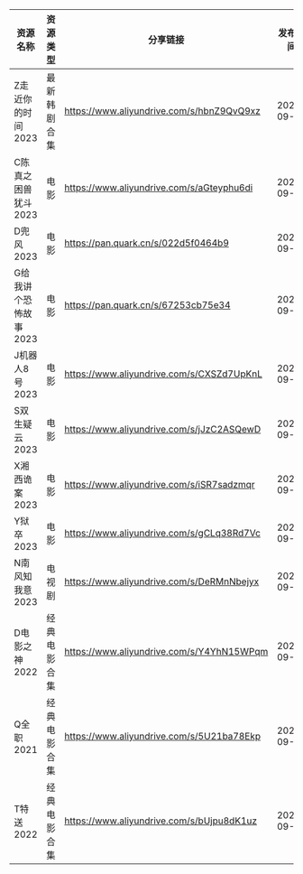 | 资源名称          | 资源类型   | 分享链接                                      | 发布时间       |
| ------------- | ------ | ----------------------------------------- | ---------- |
| Z走近你的时间2023   | 最新韩剧合集 | https://www.aliyundrive.com/s/hbnZ9QvQ9xz | 2023-09-13 |
| C陈真之困兽犹斗2023  | 电影     | https://www.aliyundrive.com/s/aGteyphu6di | 2023-09-13 |
| D兜风2023       | 电影     | https://pan.quark.cn/s/022d5f0464b9       | 2023-09-13 |
| G给我讲个恐怖故事2023 | 电影     | https://pan.quark.cn/s/67253cb75e34       | 2023-09-13 |
| J机器人8号2023    | 电影     | https://www.aliyundrive.com/s/CXSZd7UpKnL | 2023-09-13 |
| S双生疑云2023     | 电影     | https://www.aliyundrive.com/s/jJzC2ASQewD | 2023-09-13 |
| X湘西诡案2023     | 电影     | https://www.aliyundrive.com/s/iSR7sadzmqr | 2023-09-13 |
| Y狱卒2023       | 电影     | https://www.aliyundrive.com/s/gCLq38Rd7Vc | 2023-09-13 |
| N南风知我意2023    | 电视剧    | https://www.aliyundrive.com/s/DeRMnNbejyx | 2023-09-13 |
| D电影之神2022     | 经典电影合集 | https://www.aliyundrive.com/s/Y4YhN15WPqm | 2023-09-13 |
| Q全职2021       | 经典电影合集 | https://www.aliyundrive.com/s/5U21ba78Ekp | 2023-09-13 |
| T特送2022       | 经典电影合集 | https://www.aliyundrive.com/s/bUjpu8dK1uz | 2023-09-13 |
